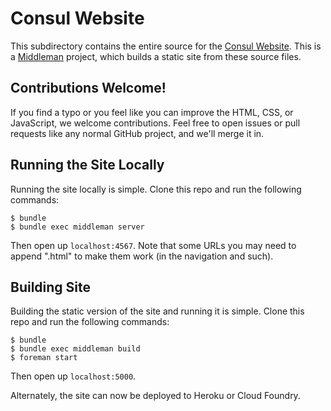 Consul Website
==============

This subdirectory contains the entire source for the [Consul Website](http://www.consul.io). This is a [Middleman](http://middlemanapp.com) project, which builds a static site from these source files.

Contributions Welcome!
----------------------

If you find a typo or you feel like you can improve the HTML, CSS, or JavaScript, we welcome contributions. Feel free to open issues or pull requests like any normal GitHub project, and we'll merge it in.

Running the Site Locally
------------------------

Running the site locally is simple. Clone this repo and run the following commands:

```
$ bundle
$ bundle exec middleman server
```

Then open up `localhost:4567`. Note that some URLs you may need to append ".html" to make them work (in the navigation and such).

Building Site
-------------

Building the static version of the site and running it is simple. Clone this repo and run the following commands:

```
$ bundle
$ bundle exec middleman build
$ foreman start
```

Then open up `localhost:5000`.

Alternately, the site can now be deployed to Heroku or Cloud Foundry.

